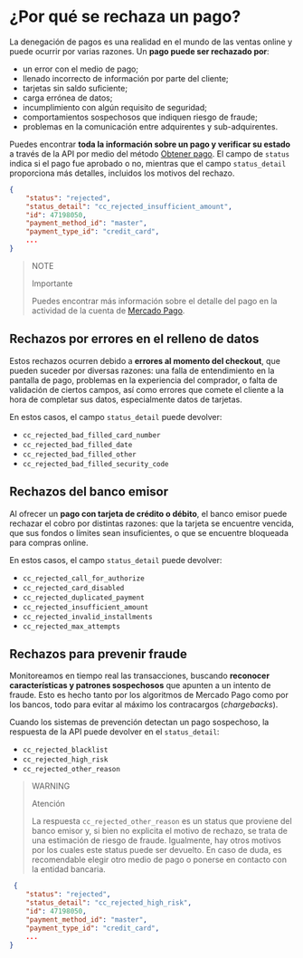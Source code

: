 # ¿Por qué se rechaza un pago?

La denegación de pagos es una realidad en el mundo de las ventas online y puede ocurrir por varias razones. Un **pago puede ser rechazado por**:
 * un error con el medio de pago;
 * llenado incorrecto de información por parte del cliente;
 * tarjetas sin saldo suficiente;
 * carga errónea de datos;
 * incumplimiento con algún requisito de seguridad;
 * comportamientos sospechosos que indiquen riesgo de fraude;
 * problemas en la comunicación entre adquirentes y sub-adquirentes.

Puedes encontrar **toda la información sobre un pago y verificar su estado** a través de la API por medio del método [Obtener pago](/developers/es/reference/payments/_payments_id/get). El campo de `status` indica si el pago fue aprobado o no, mientras que el campo `status_detail` proporciona más detalles, incluidos los motivos del rechazo.

```json
{
    "status": "rejected",
    "status_detail": "cc_rejected_insufficient_amount",
    "id": 47198050,
    "payment_method_id": "master",
    "payment_type_id": "credit_card",
    ...
}
```

> NOTE
>
> Importante
>
> Puedes encontrar más información sobre el detalle del pago en la actividad de la cuenta de [Mercado Pago](https://www.mercadopago[FAKER][URL][DOMAIN]/activities).


## Rechazos por errores en el relleno de datos

Estos rechazos ocurren debido a **errores al momento del checkout**, que pueden suceder por diversas razones: una falla de entendimiento en la pantalla de pago, problemas en la experiencia del comprador, o falta de validación de ciertos campos, así como errores que comete el cliente a la hora de completar sus datos, especialmente datos de tarjetas. 

En estos casos, el campo `status_detail` puede devolver: 
 * `cc_rejected_bad_filled_card_number`
 * `cc_rejected_bad_filled_date` 
 * `cc_rejected_bad_filled_other`
 * `cc_rejected_bad_filled_security_code`


## Rechazos del banco emisor

Al ofrecer un **pago con tarjeta de crédito o débito**, el banco emisor puede rechazar el cobro por distintas razones: que la tarjeta se encuentre vencida, que sus fondos o límites sean insuficientes, o que se encuentre bloqueada para compras online.

En estos casos, el campo `status_detail` puede devolver: 
 * `cc_rejected_call_for_authorize`
 * `cc_rejected_card_disabled`
 * `cc_rejected_duplicated_payment`
 * `cc_rejected_insufficient_amount`
 * `cc_rejected_invalid_installments`
 * `cc_rejected_max_attempts`


## Rechazos para prevenir fraude

Monitoreamos en tiempo real las transacciones, buscando **reconocer características y patrones sospechosos** que apunten a un intento de fraude. Esto es hecho tanto por los algoritmos de Mercado Pago como por los bancos, todo para evitar al máximo los contracargos (*chargebacks*). 

Cuando los sistemas de prevención detectan un pago sospechoso, la respuesta de la API puede devolver en el `status_detail`: 
 * `cc_rejected_blacklist` 
 * `cc_rejected_high_risk`
 * `cc_rejected_other_reason`


> WARNING
> 
> Atención
>
> La respuesta `cc_rejected_other_reason` es un status que proviene del banco emisor y, si bien no explicita el motivo de rechazo, se trata de una estimación de riesgo de fraude. Igualmente, hay otros motivos por los cuales este status puede ser devuelto. En caso de duda, es recomendable elegir otro medio de pago o ponerse en contacto con la entidad bancaria.

```json
 {
    "status": "rejected",
    "status_detail": "cc_rejected_high_risk",
    "id": 47198050,
    "payment_method_id": "master",
    "payment_type_id": "credit_card",
    ...
}
```

